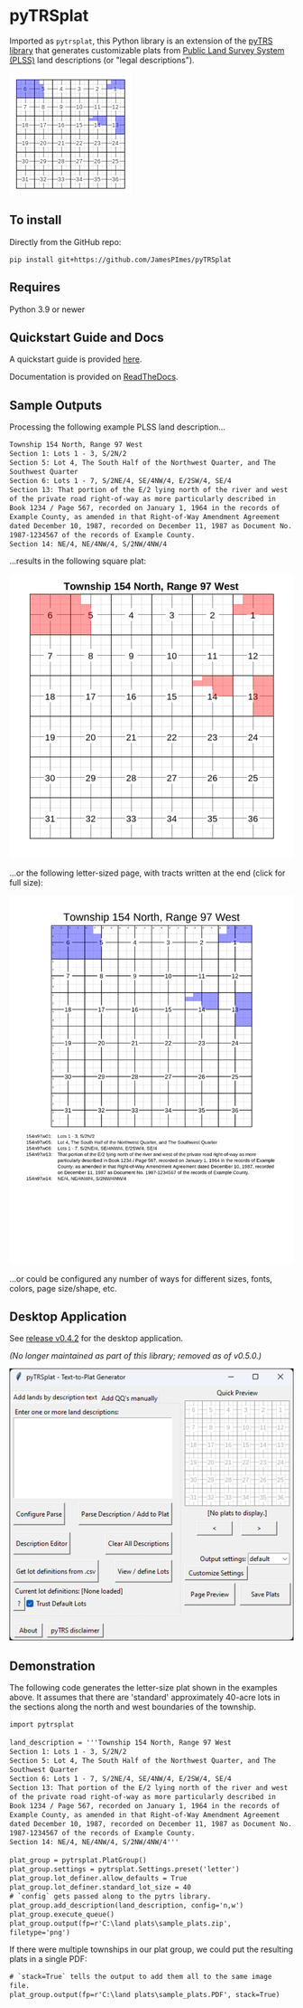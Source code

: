# pyTRSplat

Imported as `pytrsplat`, this Python library is an extension of the
[pyTRS library](https://github.com/JamesPImes/pyTRS)
that generates customizable plats from
[Public Land Survey System (PLSS)](https://en.wikipedia.org/wiki/Public_Land_Survey_System)
land descriptions (or "legal descriptions").

![tiny_example_plat](_readme_images/tiny_example_plat.png)

## To install

Directly from the GitHub repo:

```
pip install git+https://github.com/JamesPImes/pyTRSplat
```


## Requires

Python 3.9 or newer


## Quickstart Guide and Docs

A quickstart guide is provided
[here](https://pytrsplat.readthedocs.io/en/latest/modules/quickstart.html).

Documentation is provided
on [ReadTheDocs](https://pytrsplat.readthedocs.io/).


## Sample Outputs

Processing the following example PLSS land description...

```
Township 154 North, Range 97 West
Section 1: Lots 1 - 3, S/2N/2
Section 5: Lot 4, The South Half of the Northwest Quarter, and The Southwest Quarter
Section 6: Lots 1 - 7, S/2NE/4, SE/4NW/4, E/2SW/4, SE/4
Section 13: That portion of the E/2 lying north of the river and west of the private road right-of-way as more particularly described in Book 1234 / Page 567, recorded on January 1, 1964 in the records of Example County, as amended in that Right-of-Way Amendment Agreement dated December 10, 1987, recorded on December 11, 1987 as Document No. 1987-1234567 of the records of Example County.
Section 14: NE/4, NE/4NW/4, S/2NW/4NW/4
```

...results in the following square plat:

![sample_plat_01](_readme_images/sample_plat_02.png)

...or the following letter-sized page, with tracts written at the end (click for full size):

![sample_plat_01](_readme_images/sample_plat_01.png)

...or could be configured any number of ways for different sizes, fonts, colors, page size/shape, etc.


## Desktop Application

See [release v0.4.2](https://github.com/JamesPImes/pyTRSplat/tree/v0.4.2) for the desktop application.

*(No longer maintained as part of this library; removed as of v0.5.0.)*

![plat_gui_01](_readme_images/plat_gui_01.gif)


## Demonstration

The following code generates the letter-size plat shown in the examples
above. It assumes that there are 'standard' approximately 40-acre lots
in the sections along the north and west boundaries of the township.

```
import pytrsplat

land_description = '''Township 154 North, Range 97 West
Section 1: Lots 1 - 3, S/2N/2
Section 5: Lot 4, The South Half of the Northwest Quarter, and The Southwest Quarter
Section 6: Lots 1 - 7, S/2NE/4, SE/4NW/4, E/2SW/4, SE/4
Section 13: That portion of the E/2 lying north of the river and west of the private road right-of-way as more particularly described in Book 1234 / Page 567, recorded on January 1, 1964 in the records of Example County, as amended in that Right-of-Way Amendment Agreement dated December 10, 1987, recorded on December 11, 1987 as Document No. 1987-1234567 of the records of Example County.
Section 14: NE/4, NE/4NW/4, S/2NW/4NW/4'''

plat_group = pytrsplat.PlatGroup()
plat_group.settings = pytrsplat.Settings.preset('letter')
plat_group.lot_definer.allow_defaults = True
plat_group.lot_definer.standard_lot_size = 40
# `config` gets passed along to the pytrs library.
plat_group.add_description(land_description, config='n,w')
plat_group.execute_queue()
plat_group.output(fp=r'C:\land plats\sample_plats.zip', filetype='png')
```

If there were multiple townships in our plat group, we could put the
resulting plats in a single PDF:

```
# `stack=True` tells the output to add them all to the same image file.
plat_group.output(fp=r'C:\land plats\sample_plats.PDF', stack=True)
```
